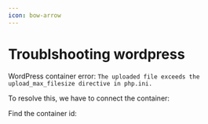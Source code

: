 ```yaml
---
icon: bow-arrow
---
```


# Troublshooting wordpress

WordPress container error: `The uploaded file exceeds the upload_max_filesize directive in php.ini.`&#x20;

To resolve this, we have to connect the container:

Find the container id:

```bash
```
